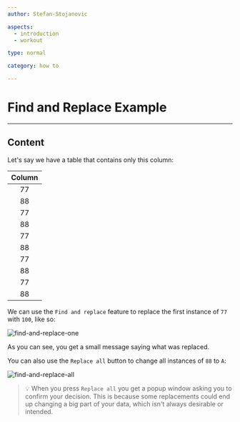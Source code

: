 ```yaml
---
author: Stefan-Stojanovic

aspects:
  - introduction
  - workout

type: normal

category: how to

---
```


# Find and Replace Example

---
## Content

Let's say we have a table that contains only this column:

| Column |
|:------:|
|   77   |
|   88   |
|   77   |
|   88   |
|   77   |
|   88   |
|   77   |
|   88   |
|   77   |
|   88   |

We can use the `Find and replace` feature to replace the first instance of `77` with `100`, like so:

![find-and-replace-one](https://img.enkipro.com/5b9745748cd7f1708f56addd76d7a4e4.png)

As you can see, you get a small message saying what was replaced.

You can also use the `Replace all` button to change all instances of `88` to `A`:

![find-and-replace-all](https://img.enkipro.com/51e09ad5093527daf14f2834b3e2b322.png)

> 💡 When you press `Replace all` you get a popup window asking you to confirm your decision. This is because some replacements could end up changing a big part of your data, which isn't always desirable or intended.